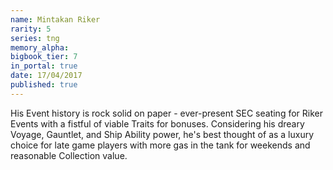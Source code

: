 ```yaml
---
name: Mintakan Riker
rarity: 5
series: tng
memory_alpha:
bigbook_tier: 7
in_portal: true
date: 17/04/2017
published: true
---
```


His Event history is rock solid on paper - ever-present SEC seating for Riker Events with a fistful of viable Traits for bonuses. Considering his dreary Voyage, Gauntlet, and Ship Ability power, he's best thought of as a luxury choice for late game players with more gas in the tank for weekends and reasonable Collection value.
